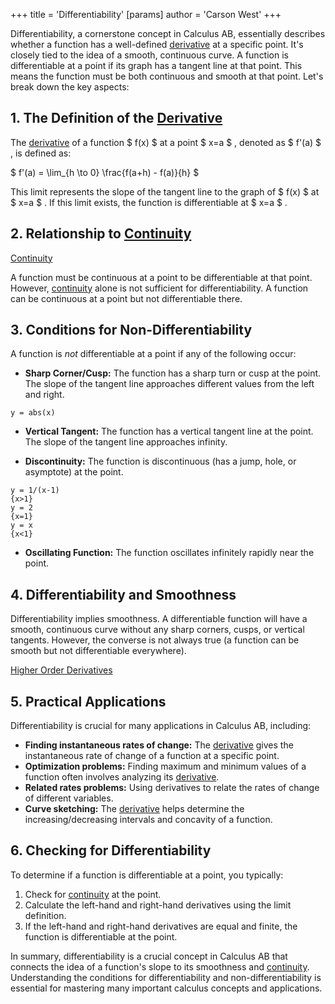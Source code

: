 +++
 title = 'Differentiability'
[params]
	author = 'Carson West'
+++

Differentiability, a cornerstone concept in Calculus AB, essentially describes whether a function has a well-defined [derivative](./../derivative/) at a specific point.  It's closely tied to the idea of a smooth, continuous curve.  A function is differentiable at a point if its graph has a tangent line at that point.  This means the function must be both continuous and smooth at that point. Let's break down the key aspects:


## 1. The Definition of the [Derivative](./../derivative/)

The [derivative](./../derivative/) of a function  $ f(x) $  at a point  $ x=a $ , denoted as  $ f'(a) $ , is defined as:

 $ f'(a) = \lim_{h \to 0} \frac{f(a+h) - f(a)}{h} $ 

This limit represents the slope of the tangent line to the graph of  $ f(x) $  at  $ x=a $ .  If this limit exists, the function is differentiable at  $ x=a $ .


## 2.  Relationship to [Continuity](./../continuity/)

[Continuity](./../continuity/)

A function must be continuous at a point to be differentiable at that point. However, [continuity](./../continuity/) alone is not sufficient for differentiability.  A function can be continuous at a point but not differentiable there.


## 3. Conditions for Non-Differentiability

A function is *not* differentiable at a point if any of the following occur:

* **Sharp Corner/Cusp:** The function has a sharp turn or cusp at the point.  The slope of the tangent line approaches different values from the left and right.

```desmos-graph
y = abs(x)
```

* **Vertical Tangent:** The function has a vertical tangent line at the point. The slope of the tangent line approaches infinity.

* **Discontinuity:** The function is discontinuous (has a jump, hole, or asymptote) at the point.

```desmos-graph
y = 1/(x-1)
{x>1}
y = 2
{x=1}
y = x
{x<1}
```

* **Oscillating Function:** The function oscillates infinitely rapidly near the point.


## 4.  Differentiability and Smoothness

Differentiability implies smoothness.  A differentiable function will have a smooth, continuous curve without any sharp corners, cusps, or vertical tangents. However, the converse is not always true (a function can be smooth but not differentiable everywhere).

[Higher Order Derivatives](./../higher-order-derivatives/)


## 5.  Practical Applications

Differentiability is crucial for many applications in Calculus AB, including:

* **Finding instantaneous rates of change:** The [derivative](./../derivative/) gives the instantaneous rate of change of a function at a specific point.
* **Optimization problems:** Finding maximum and minimum values of a function often involves analyzing its [derivative](./../derivative/).
* **Related rates problems:**  Using derivatives to relate the rates of change of different variables.
* **Curve sketching:**  The [derivative](./../derivative/) helps determine the increasing/decreasing intervals and concavity of a function.


## 6.  Checking for Differentiability

To determine if a function is differentiable at a point, you typically:

1. Check for [continuity](./../continuity/) at the point.
2. Calculate the left-hand and right-hand derivatives using the limit definition.
3. If the left-hand and right-hand derivatives are equal and finite, the function is differentiable at the point.


In summary, differentiability is a crucial concept in Calculus AB that connects the idea of a function's slope to its smoothness and [continuity](./../continuity/). Understanding the conditions for differentiability and non-differentiability is essential for mastering many important calculus concepts and applications.
